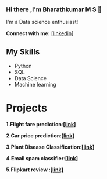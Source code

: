 ### Hi there ,I'm Bharathkumar M S 👋
I'm a Data science enthusiast!

**Connect with me:** [[linkedin]](https://www.linkedin.com/in/bharathkumar-m-s-1736221b0/)

## My Skills
- Python
- SQL
- Data Science
- Machine learning

# Projects
**1.Flight fare prediction**:**[[link]](https://flight-fare-prediction.streamlit.app/)**

**2.Car price prediction**:**[[link]](https://bharathkumar-ms-car-price-prediction-streamlit-app-ne1bnu.streamlit.app/)**

**3.Plant Disease Classification**:**[[link]](https://bharathkumar-ms-plant-disease-classification-1-home-1gqdd4.streamlit.app/)**

**4.Email spam classifier**:**[[link]](https://sms-spam-classifier-1.streamlit.app/)**
 
**5.Flipkart review **:**[[link]](https://flipkart-review-scrapper5.herokuapp.com/)**







<!---
Bharathkumar-ms/Bharathkumar-ms is a ✨ special ✨ repository because its `README.md` (this file) appears on your GitHub profile.
You can click the Preview link to take a look at your changes.
--->
